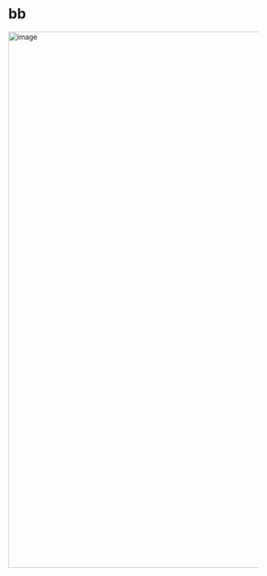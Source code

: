 # bb

<img width="1920" height="1080" alt="image" src="https://github.com/user-attachments/assets/d81ef69c-7c8c-46ea-a3cb-a328e0140fef" />

